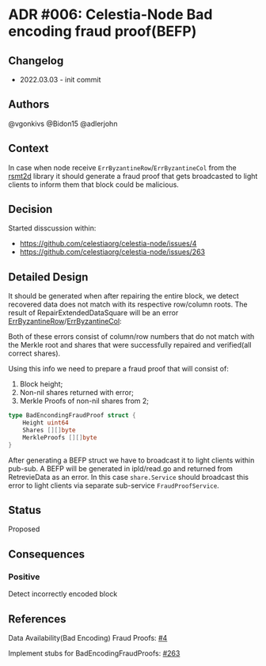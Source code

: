 # ADR #006: Celestia-Node Bad encoding fraud proof(BEFP)

## Changelog

- 2022.03.03 - init commit

## Authors

@vgonkivs @Bidon15 @adlerjohn

## Context

In case when node receive `ErrByzantineRow`/`ErrByzantineCol` from the [rsmt2d](https://github.com/celestiaorg/rsmt2d) library it should generate a fraud proof that gets broadcasted to light clients to inform them that block could be malicious.

## Decision

Started disscussion within:

- https://github.com/celestiaorg/celestia-node/issues/4
- https://github.com/celestiaorg/celestia-node/issues/263

## Detailed Design
It should be generated when after repairing the entire block, we detect recovered data does not match with its respective row/column roots. The result of RepairExtendedDataSquare will be an error [ErrByzantineRow](https://github.com/celestiaorg/rsmt2d/blob/f34ec414859fc834835ea97ed54300404eec1ac5/extendeddatacrossword.go#L18-L22)/[ErrByzantineCol](https://github.com/celestiaorg/rsmt2d/blob/f34ec414859fc834835ea97ed54300404eec1ac5/extendeddatacrossword.go#L28-L32):

Both of these errors consist of column/row numbers that do not match with the Merkle root and shares that were successfully repaired and verified(all correct shares).

Using this info we need to prepare a fraud proof that will consist of:
1. Block height;
2. Non-nil shares returned with error;
3. Merkle Proofs of non-nil shares from 2;

```go
type BadEncondingFraudProof struct {
    Height uint64
    Shares [][]byte
    MerkleProofs [][]byte
}
```

After generating a BEFP struct we have to broadcast it to light clients within pub-sub. A BEFP will be generated in ipld/read.go and returned from RetrevieData as an error. In this case `share.Service` should broadcast this error to light clients via separate sub-service `FraudProofService`.

## Status
Proposed

## Consequences

### Positive

Detect incorrectly encoded block

## References

Data Availability(Bad Encoding) Fraud Proofs: [#4](https://github.com/celestiaorg/celestia-node/issues/4)
   
Implement stubs for BadEncodingFraudProofs: [#263](https://github.com/celestiaorg/celestia-node/issues/263) 
